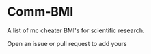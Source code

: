 # Comm-BMI
A list of mc cheater BMI's for scientific research.

Open an issue or pull request to add yours
